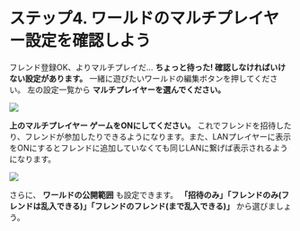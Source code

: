 # ステップ4. ワールドのマルチプレイヤー設定を確認しよう

フレンド登録OK、よりマルチプレイだ… **ちょっと待った! 確認しなければいけない設定があります。** 一緒に遊びたいワールドの編集ボタンを押してください。 左の設定一覧から **マルチプレイヤーを選んでください。**

![](https://cdn-ak.f.st-hatena.com/images/fotolife/s/sasigume/20210208/20210208095015.jp)

**上のマルチプレイヤー ゲームをONにしてください。** これでフレンドを招待したり、フレンドが参加したりできるようになります。また、LANプレイヤーに表示をONにするとフレンドに追加していなくても同じLANに繋げば表示されるようになります。

![](https://cdn-ak.f.st-hatena.com/images/fotolife/s/sasigume/20210208/20210208095018.jp)

さらに、 **ワールドの公開範囲** も設定できます。 **「招待のみ」「フレンドのみ(フレンドは乱入できる)」「フレンドのフレンド(まで乱入できる)」** から選びましょう。
